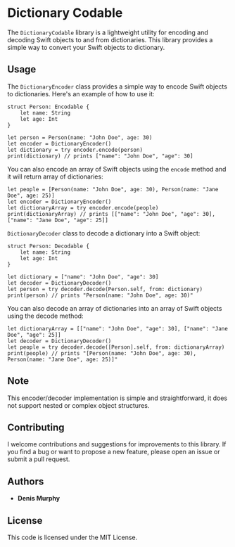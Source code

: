 
# Dictionary Codable

The `DictionaryCodable` library is a lightweight utility for encoding and decoding Swift objects to and from dictionaries. This library provides a simple way to convert your Swift objects to dictionary.

## Usage

The `DictionaryEncoder` class provides a simple way to encode Swift objects to dictionaries. Here's an example of how to use it:

```
struct Person: Encodable {
    let name: String
    let age: Int
}

let person = Person(name: "John Doe", age: 30)
let encoder = DictionaryEncoder()
let dictionary = try encoder.encode(person)
print(dictionary) // prints ["name": "John Doe", "age": 30]
```

You can also encode an array of Swift objects using the `encode` method and it will return array of dictionaries:

```
let people = [Person(name: "John Doe", age: 30), Person(name: "Jane Doe", age: 25)]
let encoder = DictionaryEncoder()
let dictionaryArray = try encoder.encode(people)
print(dictionaryArray) // prints [["name": "John Doe", "age": 30], ["name": "Jane Doe", "age": 25]]
```

`DictionaryDecoder` class to decode a dictionary into a Swift object:

```
struct Person: Decodable {
    let name: String
    let age: Int
}

let dictionary = ["name": "John Doe", "age": 30]
let decoder = DictionaryDecoder()
let person = try decoder.decode(Person.self, from: dictionary)
print(person) // prints "Person(name: "John Doe", age: 30)"
```

You can also decode an array of dictionaries into an array of Swift objects using the decode method:

```
let dictionaryArray = [["name": "John Doe", "age": 30], ["name": "Jane Doe", "age": 25]]
let decoder = DictionaryDecoder()
let people = try decoder.decode([Person].self, from: dictionaryArray)
print(people) // prints "[Person(name: "John Doe", age: 30), Person(name: "Jane Doe", age: 25)]"
```

## Note

This encoder/decoder implementation is simple and straightforward, it does not support nested or complex object structures.

## Contributing

I welcome contributions and suggestions for improvements to this library. If you find a bug or want to propose a new feature, please open an issue or submit a pull request.

## Authors

-   **Denis Murphy**

## License
This code is licensed under the MIT License.
